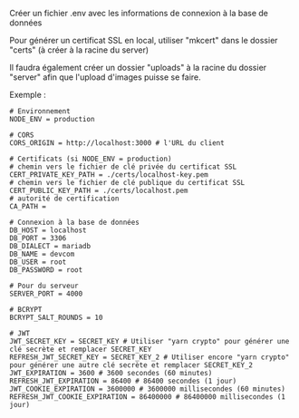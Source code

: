 Créer un fichier .env avec les informations de connexion à la base de données

Pour générer un certificat SSL en local, utiliser "mkcert" dans le dossier "certs" (à créer à la racine du server)

Il faudra également créer un dossier "uploads" à la racine du dossier "server" afin que l'upload d'images puisse se faire.

Exemple :
```shell
# Environnement
NODE_ENV = production

# CORS
CORS_ORIGIN = http://localhost:3000 # l'URL du client

# Certificats (si NODE_ENV = production)
# chemin vers le fichier de clé privée du certificat SSL
CERT_PRIVATE_KEY_PATH = ./certs/localhost-key.pem
# chemin vers le fichier de clé publique du certificat SSL
CERT_PUBLIC_KEY_PATH = ./certs/localhost.pem
# autorité de certification
CA_PATH = 

# Connexion à la base de données
DB_HOST = localhost
DB_PORT = 3306
DB_DIALECT = mariadb
DB_NAME = devcom
DB_USER = root
DB_PASSWORD = root

# Pour du serveur
SERVER_PORT = 4000

# BCRYPT
BCRYPT_SALT_ROUNDS = 10

# JWT
JWT_SECRET_KEY = SECRET_KEY # Utiliser "yarn crypto" pour générer une clé secrète et remplacer SECRET_KEY
REFRESH_JWT_SECRET_KEY = SECRET_KEY_2 # Utiliser encore "yarn crypto" pour générer une autre clé secrète et remplacer SECRET_KEY_2
JWT_EXPIRATION = 3600 # 3600 secondes (60 minutes)
REFRESH_JWT_EXPIRATION = 86400 # 86400 secondes (1 jour)
JWT_COOKIE_EXPIRATION = 3600000 # 3600000 millisecondes (60 minutes)
REFRESH_JWT_COOKIE_EXPIRATION = 86400000 # 86400000 millisecondes (1 jour)
```
